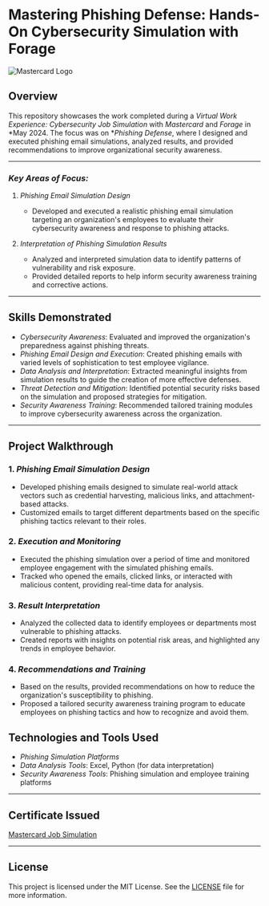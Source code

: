 # Mastering Phishing Defense: Hands-On Cybersecurity Simulation with Forage

![Mastercard Logo](https://upload.wikimedia.org/wikipedia/commons/thumb/2/2a/Mastercard-logo.svg/512px-Mastercard-logo.svg.png)

## Overview

This repository showcases the work completed during a *Virtual Work Experience: Cybersecurity Job Simulation* with *Mastercard* and *Forage* in *May 2024. The focus was on **Phishing Defense*, where I designed and executed phishing email simulations, analyzed results, and provided recommendations to improve organizational security awareness.

---

### *Key Areas of Focus:*

1. *Phishing Email Simulation Design*
   - Developed and executed a realistic phishing email simulation targeting an organization's employees to evaluate their cybersecurity awareness and response to phishing attacks.

2. *Interpretation of Phishing Simulation Results*
   - Analyzed and interpreted simulation data to identify patterns of vulnerability and risk exposure.
   - Provided detailed reports to help inform security awareness training and corrective actions.

---

## Skills Demonstrated

- *Cybersecurity Awareness*: Evaluated and improved the organization's preparedness against phishing threats.
- *Phishing Email Design and Execution*: Created phishing emails with varied levels of sophistication to test employee vigilance.
- *Data Analysis and Interpretation*: Extracted meaningful insights from simulation results to guide the creation of more effective defenses.
- *Threat Detection and Mitigation*: Identified potential security risks based on the simulation and proposed strategies for mitigation.
- *Security Awareness Training*: Recommended tailored training modules to improve cybersecurity awareness across the organization.

---

## Project Walkthrough

### 1. *Phishing Email Simulation Design*
   - Developed phishing emails designed to simulate real-world attack vectors such as credential harvesting, malicious links, and attachment-based attacks.
   - Customized emails to target different departments based on the specific phishing tactics relevant to their roles.

### 2. *Execution and Monitoring*
   - Executed the phishing simulation over a period of time and monitored employee engagement with the simulated phishing emails.
   - Tracked who opened the emails, clicked links, or interacted with malicious content, providing real-time data for analysis.

### 3. *Result Interpretation*
   - Analyzed the collected data to identify employees or departments most vulnerable to phishing attacks.
   - Created reports with insights on potential risk areas, and highlighted any trends in employee behavior.

### 4. *Recommendations and Training*
   - Based on the results, provided recommendations on how to reduce the organization's susceptibility to phishing.
   - Proposed a tailored security awareness training program to educate employees on phishing tactics and how to recognize and avoid them.


## Technologies and Tools Used
- *Phishing Simulation Platforms*
- *Data Analysis Tools*: Excel, Python (for data interpretation)
- *Security Awareness Tools*: Phishing simulation and employee training platforms

---

## Certificate Issued
[Mastercard Job Simulation](https://1drv.ms/b/c/943a68881f4677f7/EeMHhNsFlTNGgqfa4LBCpPIBG8DJf_kSCQ36_k_ncrcOwQ?e=p1Wulm)

---

## License
This project is licensed under the MIT License. See the [LICENSE](./LICENSE) file for more information.
